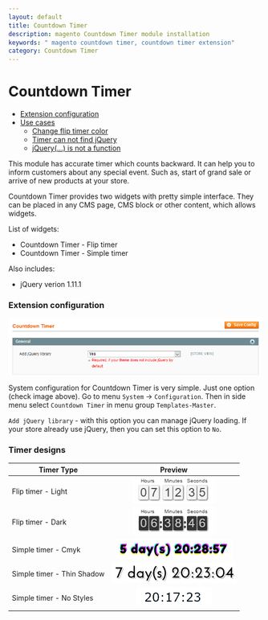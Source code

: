 ```yaml
---
layout: default
title: Countdown Timer
description: magento Countdown Timer module installation
keywords: " magento countdown timer, countdown timer extension"
category: Countdown Timer
---
```


# Countdown Timer

* [Extension configuration](#extension-configuration)
* [Use cases](use-cases)
    - [Change flip timer color](use-cases/#change-flip-timer-color)
    - [Timer can not find jQuery](use-cases/#timer-can-not-find-jquery)
    - [jQuery(...) is not a function](use-cases/#jquery-is-not-a-function)

This module has accurate timer which counts backward. It can help you to inform
customers about any special event. Such as, start of grand sale or arrive of new
products at your store.

Countdown Timer provides two widgets with pretty simple interface. They can
be placed in any CMS page, CMS block or other content, which allows widgets.

List of widgets:

* Countdown Timer - Flip timer
* Countdown Timer - Simple timer


Also includes:

* jQuery verion 1.11.1


### Extension configuration

![Extension config extample](/images/countdowntimer/extension-config.png)

System configuration for Countdown Timer is very simple. Just one option (check
image above). Go to menu `System` -> `Configuration`. Then in side menu select
`Countdown Timer` in menu group `Templates-Master`.

`Add jQuery library` - with this option you can manage jQuery loading. If your
store already use jQuery, then you can set this option to `No`.

### Timer designs

| Timer Type                 |  Preview                                                                   |
|----------------------------|:--------------------------------------------------------------------------:|
| Flip timer - Light         | ![Flip timer light](/images/countdowntimer/flip-light.gif)                 |
| Flip timer - Dark          | ![Flip timer dark](/images/countdowntimer/flip-dark.gif)                   |
| Simple timer - Cmyk        | ![Simple timer cmyk](/images/countdowntimer/simple-cmyk.gif)               |
| Simple timer - Thin Shadow | ![Simple timer thin shadow](/images/countdowntimer/simple-thin-shadow.gif) |
| Simple timer - No Styles   | ![Simple timer no styles](/images/countdowntimer/simple-simple.gif)        |
